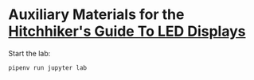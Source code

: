# Auxiliary Materials for the [Hitchhiker's Guide To LED Displays](https://doequalsglory.notion.site/Hitchhiker-s-Guide-To-LED-Displays-8b269bcbd2954e648ff709a2346dc31e)

Start the lab:

```sh
pipenv run jupyter lab
```
